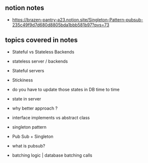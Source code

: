 ## notion notes

- https://brazen-pantry-a23.notion.site/Singleton-Pattern-pubsub-235c49f9d7d680d8805bda1bbb581b97?pvs=73

## topics covered in notes

- Stateful vs Stateless Backends
-   stateless server / backends
-   Stateful servers
-    Stickiness
-    do you have to update those states in DB time to time

- state in server
 - why better approach ?

- interface implements vs abstract class

- singleton pattern

- Pub Sub + Singleton
-   what is pubsub?
-   batching logic | database batching calls 
